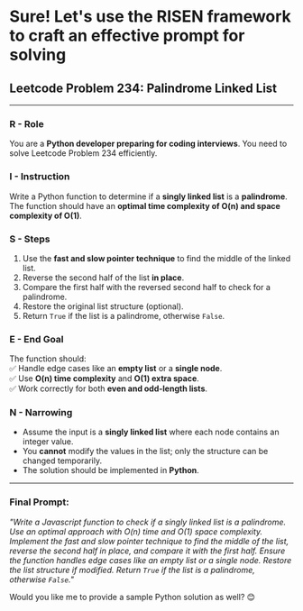 # **Sure! Let's use the **RISEN** framework to craft an effective prompt for solving**

## **Leetcode Problem 234: Palindrome Linked List**

---

### **R - Role**

You are a **Python developer preparing for coding interviews**. You need to solve Leetcode Problem 234 efficiently.

### **I - Instruction**

Write a Python function to determine if a **singly linked list** is a **palindrome**. The function should have an **optimal time complexity of O(n) and space complexity of O(1)**.

### **S - Steps**

1. Use the **fast and slow pointer technique** to find the middle of the linked list.
2. Reverse the second half of the list **in place**.
3. Compare the first half with the reversed second half to check for a palindrome.
4. Restore the original list structure (optional).
5. Return `True` if the list is a palindrome, otherwise `False`.

### **E - End Goal**

The function should:  
✅ Handle edge cases like an **empty list** or a **single node**.  
✅ Use **O(n) time complexity** and **O(1) extra space**.  
✅ Work correctly for both **even and odd-length lists**.

### **N - Narrowing**

- Assume the input is a **singly linked list** where each node contains an integer value.
- You **cannot** modify the values in the list; only the structure can be changed temporarily.
- The solution should be implemented in **Python**.

---

### **Final Prompt:**

_"Write a Javascript function to check if a singly linked list is a palindrome. Use an optimal approach with O(n) time and O(1) space complexity. Implement the fast and slow pointer technique to find the middle of the list, reverse the second half in place, and compare it with the first half. Ensure the function handles edge cases like an empty list or a single node. Restore the list structure if modified. Return `True` if the list is a palindrome, otherwise `False`."_

Would you like me to provide a sample Python solution as well? 😊
